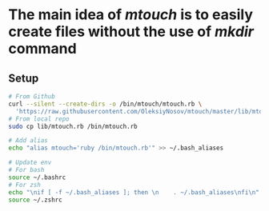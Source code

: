 # The main idea of *mtouch* is to easily create files without the use of *mkdir* command

## Setup
```sh
# From Github
curl --silent --create-dirs -o /bin/mtouch/mtouch.rb \
  'https://raw.githubusercontent.com/OleksiyNosov/mtouch/master/lib/mtouch.rb'
# From local repo
sudo cp lib/mtouch.rb /bin/mtouch.rb

# Add alias
echo "alias mtouch='ruby /bin/mtouch.rb'" >> ~/.bash_aliases

# Update env
# For bash
source ~/.bashrc
# For zsh
echo "\nif [ -f ~/.bash_aliases ]; then \n    . ~/.bash_aliases\nfi\n" >> ~/.zshrc
source ~/.zshrc
```
